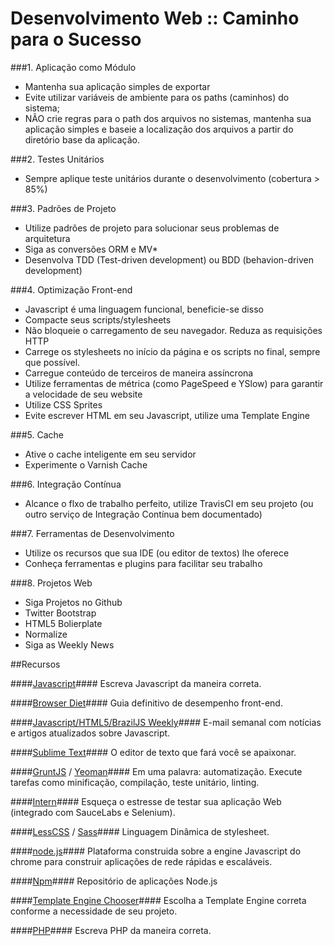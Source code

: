 Desenvolvimento Web :: Caminho para o Sucesso
======================

###1. Aplicação como Módulo
  * Mantenha sua aplicação simples de exportar
  * Evite utilizar variáveis de ambiente para os paths (caminhos) do sistema;
  * NÃO crie regras para o path dos arquivos no sistemas, mantenha sua aplicação simples
e baseie a localização dos arquivos a partir do diretório base da aplicação.


###2. Testes Unitários
  * Sempre aplique teste unitários durante o desenvolvimento (cobertura > 85%)


###3. Padrões de Projeto
  * Utilize padrões de projeto para solucionar seus problemas de arquitetura
  * Siga as conversões ORM e MV*
  * Desenvolva TDD (Test-driven development) ou BDD (behavion-driven development)


###4. Optimização Front-end
  * Javascript é uma linguagem funcional, beneficie-se disso
  * Compacte seus scripts/stylesheets
  * Não bloqueie o carregamento de seu navegador. Reduza as requisições HTTP
  * Carrege os stylesheets no início da página e os scripts no final, sempre que possível.
  * Carregue conteúdo de terceiros de maneira assíncrona
  * Utilize ferramentas de métrica (como PageSpeed e YSlow) para garantir a velocidade de seu website
  * Utilize CSS Sprites
  * Evite escrever HTML em seu Javascript, utilize uma Template Engine


###5. Cache
  * Ative o cache inteligente em seu servidor
  * Experimente o Varnish Cache


###6. Integração Contínua
  * Alcance o flxo de trabalho perfeito, utilize TravisCI em seu projeto (ou outro serviço de Integração Contínua bem documentado)


###7. Ferramentas de Desenvolvimento
  * Utilize os recursos que sua IDE (ou editor de textos) lhe oferece
  * Conheça ferramentas e plugins para facilitar seu trabalho


###8. Projetos Web
  * Siga Projetos no Github
  * Twitter Bootstrap
  * HTML5 Bolierplate
  * Normalize
  * Siga as Weekly News  


##Recursos

####[Javascript](http://jstherightway.com/)####
Escreva Javascript da maneira correta.

####[Browser Diet](http://browserdiet.com/)####
Guia definitivo de desempenho front-end.

####[Javascript/HTML5/BrazilJS Weekly](http://javascriptweekly.com/)####
E-mail semanal com notícias e artigos atualizados sobre Javascript.

####[Sublime Text](http://www.sublimetext.com/)####
O editor de texto que fará você se apaixonar.

####[GruntJS](http://gruntjs.com/getting-started) / [Yeoman](http://yeoman.io/)####
Em uma palavra: automatização. Execute tarefas como minificação, compilação, teste unitário, linting.

####[Intern](http://theintern.io/)####
Esqueça o estresse de testar sua aplicação Web (integrado com SauceLabs e Selenium).

####[LessCSS](http://lesscss.org/) / [Sass](http://sass-lang.com/)####
Linguagem Dinâmica de stylesheet.

####[node.js](http://nodejs.org/)####
Plataforma construida sobre a engine Javascript do chrome para construir aplicações de rede rápidas e escaláveis.

####[Npm](https://npmjs.org/)####
Repositório de aplicações Node.js

####[Template Engine Chooser](http://garann.github.io/template-chooser/)####
Escolha a Template Engine correta conforme a necessidade de seu projeto.

####[PHP](http://www.phptherightway.com/)####
Escreva PHP da maneira correta.
